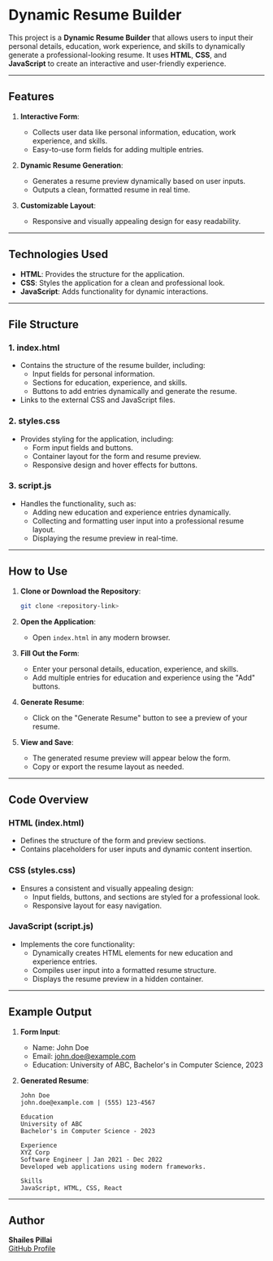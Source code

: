 # Dynamic Resume Builder

This project is a **Dynamic Resume Builder** that allows users to input their personal details, education, work experience, and skills to dynamically generate a professional-looking resume. It uses **HTML**, **CSS**, and **JavaScript** to create an interactive and user-friendly experience.

---

## Features

1. **Interactive Form**:
   - Collects user data like personal information, education, work experience, and skills.
   - Easy-to-use form fields for adding multiple entries.

2. **Dynamic Resume Generation**:
   - Generates a resume preview dynamically based on user inputs.
   - Outputs a clean, formatted resume in real time.

3. **Customizable Layout**:
   - Responsive and visually appealing design for easy readability.

---

## Technologies Used

- **HTML**: Provides the structure for the application.
- **CSS**: Styles the application for a clean and professional look.
- **JavaScript**: Adds functionality for dynamic interactions.

---

## File Structure

### 1. **index.html** 
   - Contains the structure of the resume builder, including:
     - Input fields for personal information.
     - Sections for education, experience, and skills.
     - Buttons to add entries dynamically and generate the resume.
   - Links to the external CSS and JavaScript files.

### 2. **styles.css**
   - Provides styling for the application, including:
     - Form input fields and buttons.
     - Container layout for the form and resume preview.
     - Responsive design and hover effects for buttons.

### 3. **script.js**
   - Handles the functionality, such as:
     - Adding new education and experience entries dynamically.
     - Collecting and formatting user input into a professional resume layout.
     - Displaying the resume preview in real-time.

---

## How to Use

1. **Clone or Download the Repository**:
   ```bash
   git clone <repository-link>
   ```

2. **Open the Application**:
   - Open `index.html` in any modern browser.

3. **Fill Out the Form**:
   - Enter your personal details, education, experience, and skills.
   - Add multiple entries for education and experience using the "Add" buttons.

4. **Generate Resume**:
   - Click on the "Generate Resume" button to see a preview of your resume.

5. **View and Save**:
   - The generated resume preview will appear below the form.
   - Copy or export the resume layout as needed.

---

## Code Overview

### **HTML (index.html)**
- Defines the structure of the form and preview sections.
- Contains placeholders for user inputs and dynamic content insertion.

### **CSS (styles.css)**
- Ensures a consistent and visually appealing design:
  - Input fields, buttons, and sections are styled for a professional look.
  - Responsive layout for easy navigation.

### **JavaScript (script.js)**
- Implements the core functionality:
  - Dynamically creates HTML elements for new education and experience entries.
  - Compiles user input into a formatted resume structure.
  - Displays the resume preview in a hidden container.

---

## Example Output

1. **Form Input**:
   - Name: John Doe  
   - Email: john.doe@example.com  
   - Education: University of ABC, Bachelor's in Computer Science, 2023  

2. **Generated Resume**:
   ```
   John Doe
   john.doe@example.com | (555) 123-4567

   Education
   University of ABC
   Bachelor's in Computer Science - 2023

   Experience
   XYZ Corp
   Software Engineer | Jan 2021 - Dec 2022
   Developed web applications using modern frameworks.

   Skills
   JavaScript, HTML, CSS, React
   ```

---


## Author

**Shailes Pillai**  
[GitHub Profile](https://github.com/shyLesh001)  

